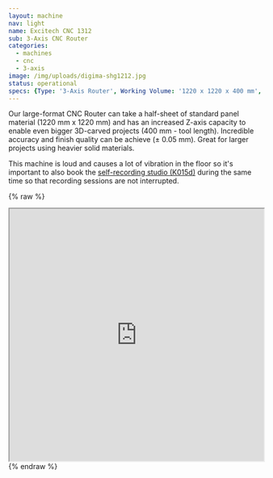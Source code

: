 ```yaml
---
layout: machine
nav: light
name: Excitech CNC 1312
sub: 3-Axis CNC Router
categories:
  - machines
  - cnc
  - 3-axis
image: /img/uploads/digima-shg1212.jpg
status: operational
specs: {Type: '3-Axis Router', Working Volume: '1220 x 1220 x 400 mm', Tool Dia.: '3 - 12 mm', Materials: 'Solid Wood, Plywood, MDF, Polyurethane Block (SikaBlock), Extruded Polystyrene Foam, Machinable Wax', File Formats: '.3dm .dxf .dwg .f3d .sldprt', Software: 'Fusion 360, RhinoCAM, Vcarve, Mach3'}
---
```


Our large-format CNC Router can take a half-sheet of standard panel material (1220 mm x 1220 mm) and has an increased Z-axis capacity to enable even bigger 3D-carved projects (400 mm - tool length). Incredible accuracy and finish quality can be achieve (± 0.05 mm). Great for larger projects using heavier solid materials.

This machine is loud and causes a lot of vibration in the floor so it's important to also book the [self-recording studio (K015d)](https://booking.aalto.fi/kalenterit2/index.php?kt=tila%2C25212&av=180219180225180221&laji=Otaniemi%20%2F%20Erityiset%20kokoushuoneet%7C%7C%25&guest=&lang=fin&ss_ttkal=&ctila=26543) during the same time so that recording sessions are not interrupted. 


{% raw %}
<iframe src="https://takeout.aalto.fi/embed/606028" width="100%" height="500"></iframe>
{% endraw %}
